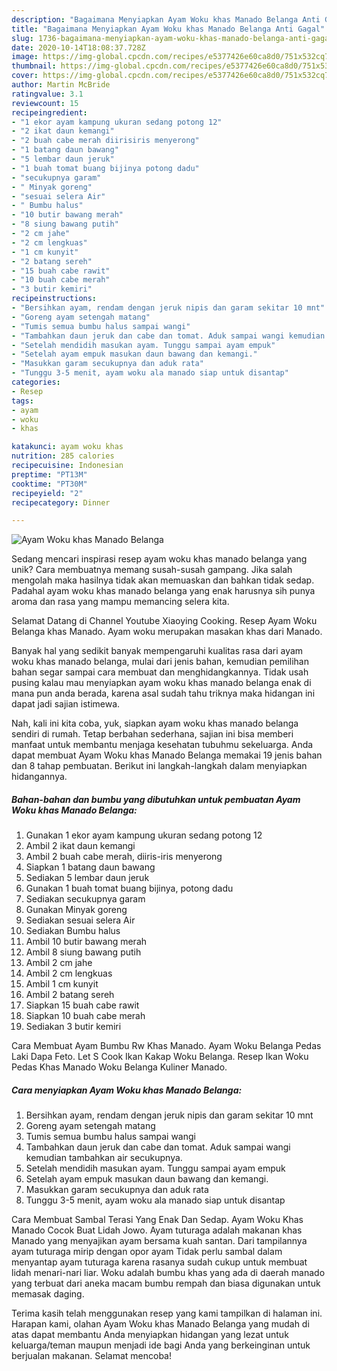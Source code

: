 ```yaml
---
description: "Bagaimana Menyiapkan Ayam Woku khas Manado Belanga Anti Gagal"
title: "Bagaimana Menyiapkan Ayam Woku khas Manado Belanga Anti Gagal"
slug: 1736-bagaimana-menyiapkan-ayam-woku-khas-manado-belanga-anti-gagal
date: 2020-10-14T18:08:37.728Z
image: https://img-global.cpcdn.com/recipes/e5377426e60ca8d0/751x532cq70/ayam-woku-khas-manado-belanga-foto-resep-utama.jpg
thumbnail: https://img-global.cpcdn.com/recipes/e5377426e60ca8d0/751x532cq70/ayam-woku-khas-manado-belanga-foto-resep-utama.jpg
cover: https://img-global.cpcdn.com/recipes/e5377426e60ca8d0/751x532cq70/ayam-woku-khas-manado-belanga-foto-resep-utama.jpg
author: Martin McBride
ratingvalue: 3.1
reviewcount: 15
recipeingredient:
- "1 ekor ayam kampung ukuran sedang potong 12"
- "2 ikat daun kemangi"
- "2 buah cabe merah diirisiris menyerong"
- "1 batang daun bawang"
- "5 lembar daun jeruk"
- "1 buah tomat buang bijinya potong dadu"
- "secukupnya garam"
- " Minyak goreng"
- "sesuai selera Air"
- " Bumbu halus"
- "10 butir bawang merah"
- "8 siung bawang putih"
- "2 cm jahe"
- "2 cm lengkuas"
- "1 cm kunyit"
- "2 batang sereh"
- "15 buah cabe rawit"
- "10 buah cabe merah"
- "3 butir kemiri"
recipeinstructions:
- "Bersihkan ayam, rendam dengan jeruk nipis dan garam sekitar 10 mnt"
- "Goreng ayam setengah matang"
- "Tumis semua bumbu halus sampai wangi"
- "Tambahkan daun jeruk dan cabe dan tomat. Aduk sampai wangi kemudian tambahkan air secukupnya."
- "Setelah mendidih masukan ayam. Tunggu sampai ayam empuk"
- "Setelah ayam empuk masukan daun bawang dan kemangi."
- "Masukkan garam secukupnya dan aduk rata"
- "Tunggu 3-5 menit, ayam woku ala manado siap untuk disantap"
categories:
- Resep
tags:
- ayam
- woku
- khas

katakunci: ayam woku khas 
nutrition: 285 calories
recipecuisine: Indonesian
preptime: "PT13M"
cooktime: "PT30M"
recipeyield: "2"
recipecategory: Dinner

---
```



![Ayam Woku khas Manado Belanga](https://img-global.cpcdn.com/recipes/e5377426e60ca8d0/751x532cq70/ayam-woku-khas-manado-belanga-foto-resep-utama.jpg)

Sedang mencari inspirasi resep ayam woku khas manado belanga yang unik? Cara membuatnya memang susah-susah gampang. Jika salah mengolah maka hasilnya tidak akan memuaskan dan bahkan tidak sedap. Padahal ayam woku khas manado belanga yang enak harusnya sih punya aroma dan rasa yang mampu memancing selera kita.

Selamat Datang di Channel Youtube Xiaoying Cooking. Resep Ayam Woku Belanga khas Manado. Ayam woku merupakan masakan khas dari Manado.

Banyak hal yang sedikit banyak mempengaruhi kualitas rasa dari ayam woku khas manado belanga, mulai dari jenis bahan, kemudian pemilihan bahan segar sampai cara membuat dan menghidangkannya. Tidak usah pusing kalau mau menyiapkan ayam woku khas manado belanga enak di mana pun anda berada, karena asal sudah tahu triknya maka hidangan ini dapat jadi sajian istimewa.


Nah, kali ini kita coba, yuk, siapkan ayam woku khas manado belanga sendiri di rumah. Tetap berbahan sederhana, sajian ini bisa memberi manfaat untuk membantu menjaga kesehatan tubuhmu sekeluarga. Anda dapat membuat Ayam Woku khas Manado Belanga memakai 19 jenis bahan dan 8 tahap pembuatan. Berikut ini langkah-langkah dalam menyiapkan hidangannya.

<!--inarticleads1-->

##### Bahan-bahan dan bumbu yang dibutuhkan untuk pembuatan Ayam Woku khas Manado Belanga:

1. Gunakan 1 ekor ayam kampung ukuran sedang potong 12
1. Ambil 2 ikat daun kemangi
1. Ambil 2 buah cabe merah, diiris-iris menyerong
1. Siapkan 1 batang daun bawang
1. Sediakan 5 lembar daun jeruk
1. Gunakan 1 buah tomat buang bijinya, potong dadu
1. Sediakan secukupnya garam
1. Gunakan  Minyak goreng
1. Sediakan sesuai selera Air
1. Sediakan  Bumbu halus
1. Ambil 10 butir bawang merah
1. Ambil 8 siung bawang putih
1. Ambil 2 cm jahe
1. Ambil 2 cm lengkuas
1. Ambil 1 cm kunyit
1. Ambil 2 batang sereh
1. Siapkan 15 buah cabe rawit
1. Siapkan 10 buah cabe merah
1. Sediakan 3 butir kemiri


Cara Membuat Ayam Bumbu Rw Khas Manado. Ayam Woku Belanga Pedas Laki Dapa Feto. Let S Cook Ikan Kakap Woku Belanga. Resep Ikan Woku Pedas Khas Manado Woku Belanga Kuliner Manado. 

<!--inarticleads2-->

##### Cara menyiapkan Ayam Woku khas Manado Belanga:

1. Bersihkan ayam, rendam dengan jeruk nipis dan garam sekitar 10 mnt
1. Goreng ayam setengah matang
1. Tumis semua bumbu halus sampai wangi
1. Tambahkan daun jeruk dan cabe dan tomat. Aduk sampai wangi kemudian tambahkan air secukupnya.
1. Setelah mendidih masukan ayam. Tunggu sampai ayam empuk
1. Setelah ayam empuk masukan daun bawang dan kemangi.
1. Masukkan garam secukupnya dan aduk rata
1. Tunggu 3-5 menit, ayam woku ala manado siap untuk disantap


Cara Membuat Sambal Terasi Yang Enak Dan Sedap. Ayam Woku Khas Manado Cocok Buat Lidah Jowo. Ayam tuturaga adalah makanan khas Manado yang menyajikan ayam bersama kuah santan. Dari tampilannya ayam tuturaga mirip dengan opor ayam Tidak perlu sambal dalam menyantap ayam tuturaga karena rasanya sudah cukup untuk membuat lidah menari-nari liar. Woku adalah bumbu khas yang ada di daerah manado yang terbuat dari aneka macam bumbu rempah dan biasa digunakan untuk memasak daging. 

Terima kasih telah menggunakan resep yang kami tampilkan di halaman ini. Harapan kami, olahan Ayam Woku khas Manado Belanga yang mudah di atas dapat membantu Anda menyiapkan hidangan yang lezat untuk keluarga/teman maupun menjadi ide bagi Anda yang berkeinginan untuk berjualan makanan. Selamat mencoba!

